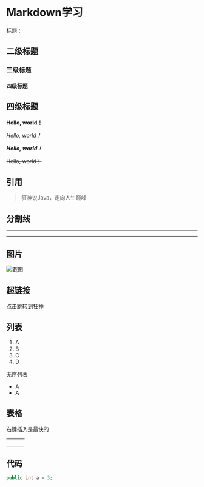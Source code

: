 # Markdown学习

标题：

## 二级标题

### 三级标题

#### 四级标题



## 四级标题

**Hello, world！**

*Hello, world！*

***Hello, world！***

~~Hello, world！~~





## 引用

> 狂神说Java，走向人生巅峰



## 分割线

---

***

## 图片

![截图](C:\Users\李祥鸿\OneDrive\图片\相机导入\2020-11-06\5.jpg) 





## 超链接

[点击跳转到狂神]()



## 列表

1. A
2. B
3. C
4. D

无序列表

- A
- A



## 表格

右键插入是最快的

|      |      |      |
| ---- | ---- | ---- |
|      |      |      |
|      |      |      |
|      |      |      |



## 代码

```java
public int a = 3;
```

























